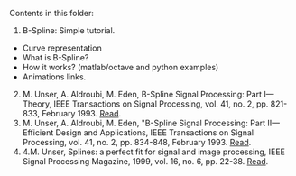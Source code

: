 Contents in this folder:

1. B-Spline: Simple tutorial.
  - Curve representation
  - What is B-Spline?
  - How it works? (matlab/octave and python examples)
  - Animations links.
2. M. Unser, A. Aldroubi, M. Eden, B-Spline Signal Processing: Part I—Theory, IEEE Transactions on Signal Processing, vol. 41, no. 2, pp. 821-833, February 1993. [Read](https://ieeexplore.ieee.org/stamp/stamp.jsp?arnumber=193220).
3. M. Unser, A. Aldroubi, M. Eden, "B-Spline Signal Processing: Part II—Efficient Design and Applications, IEEE Transactions on Signal Processing, vol. 41, no. 2, pp. 834-848, February 1993. [Read](https://ieeexplore.ieee.org/stamp/stamp.jsp?tp=&arnumber=193221).
4. 4.M. Unser, Splines: a perfect fit for signal and image processing, IEEE Signal Processing Magazine, 1999, vol. 16, no. 6, pp. 22-38. [Read](https://ieeexplore.ieee.org/stamp/stamp.jsp?tp=&arnumber=799930).
